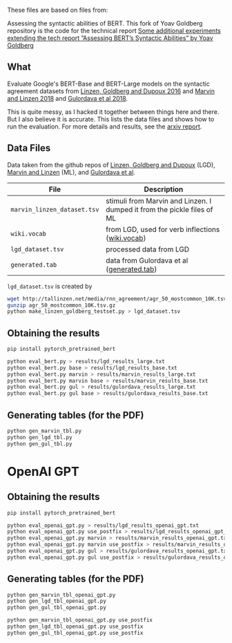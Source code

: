 These files are based on files from:

Assessing the syntactic abilities of BERT. This fork of Yoav Goldberg repository is the code for the technical report [Some additional experiments extending the tech report ”Assessing BERT’s Syntactic Abilities” by Yoav Goldberg](https://huggingface.co/bert-syntax/extending-bert-syntax.pdf)

## What

Evaluate Google's BERT-Base and BERT-Large models on the syntactic agreement datasets from [Linzen, Goldberg and Dupoux 2016](https://arxiv.org/abs/1611.01368) and [Marvin and Linzen 2018](https://arxiv.org/abs/1808.09031) and [Gulordava et al 2018](http://aclweb.org/anthology/N18-1108).

This is quite messy, as I hacked it together between things here and there. But I also believe it is accurate. This lists the data files and shows how to run the evaluation. For more details and results, see the [arxiv report](https://arxiv.org/abs/TBD).

## Data Files

Data taken from the github repos of [Linzen, Goldberg and Dupoux](https://github.com/TalLinzen/rnn_agreement) (LGD), [Marvin and Linzen](https://github.com/BeckyMarvin/LM_syneval) (ML), and [Gulordava et al](https://github.com/facebookresearch/colorlessgreenRNNs).

| File | Description |
|---|---|
| `marvin_linzen_dataset.tsv` |  stimuli from Marvin and Linzen. I dumped it from the pickle files of ML |
| `wiki.vocab`                  | from LGD, used for verb inflections ([wiki.vocab](https://github.com/TalLinzen/rnn_agreement/raw/master/data/wiki.vocab)) |
| `lgd_dataset.tsv`             | processed data from LGD |
| `generated.tab`               | data from Gulordava et al ([generated.tab](https://github.com/facebookresearch/colorlessgreenRNNs/raw/master/data/agreement/English/generated.tab)) |

`lgd_dataset.tsv` is created by 
```bash
wget http://tallinzen.net/media/rnn_agreement/agr_50_mostcommon_10K.tsv.gz
gunzip agr_50_mostcommon_10K.tsv.gz
python make_linzen_goldberg_testset.py > lgd_dataset.tsv
```

## Obtaining the results

```bash
pip install pytorch_pretrained_bert

python eval_bert.py > results/lgd_results_large.txt
python eval_bert.py base > results/lgd_results_base.txt
python eval_bert.py marvin > results/marvin_results_large.txt
python eval_bert.py marvin base > results/marvin_results_base.txt
python eval_bert.py gul > results/gulordava_results_large.txt
python eval_bert.py gul base > results/gulordava_results_base.txt
```

## Generating tables (for the PDF)

```bash
python gen_marvin_tbl.py 
python gen_lgd_tbl.py
python gen_gul_tbl.py
```

# OpenAI GPT

## Obtaining the results

```bash
pip install pytorch_pretrained_bert

python eval_openai_gpt.py > results/lgd_results_openai_gpt.txt
python eval_openai_gpt.py use_postfix > results/lgd_results_openai_gpt_use_postfix.txt
python eval_openai_gpt.py marvin > results/marvin_results_openai_gpt.txt
python eval_openai_gpt.py marvin use_postfix > results/marvin_results_openai_gpt_use_postfix.txt
python eval_openai_gpt.py gul > results/gulordava_results_openai_gpt.txt
python eval_openai_gpt.py gul use_postfix > results/gulordava_results_openai_gpt_use_postfix.txt
```

## Generating tables (for the PDF)

```bash
python gen_marvin_tbl_openai_gpt.py 
python gen_lgd_tbl_openai_gpt.py
python gen_gul_tbl_openai_gpt.py

python gen_marvin_tbl_openai_gpt.py use_postfix
python gen_lgd_tbl_openai_gpt.py use_postfix
python gen_gul_tbl_openai_gpt.py use_postfix
```
